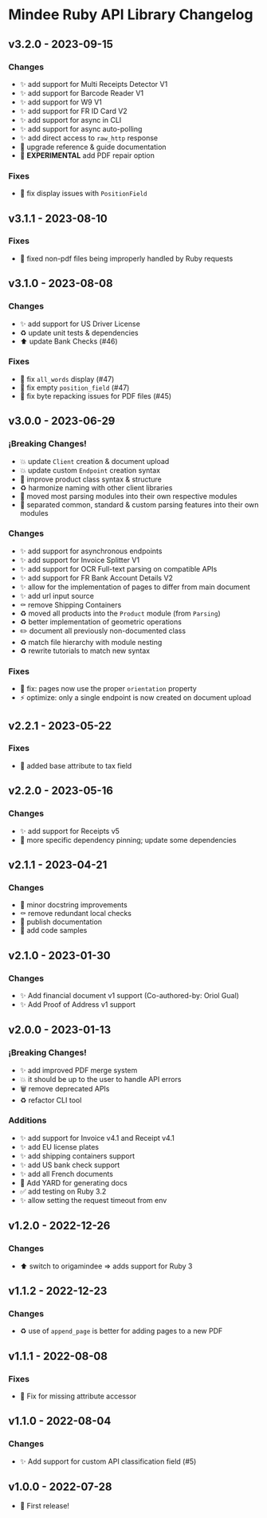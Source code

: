 # Mindee Ruby API Library Changelog

## v3.2.0 - 2023-09-15
### Changes
* :sparkles: add support for Multi Receipts Detector V1
* :sparkles: add support for Barcode Reader V1
* :sparkles: add support for W9 V1
* :sparkles: add support for FR ID Card V2
* :sparkles: add support for async in CLI
* :sparkles: add support for async auto-polling
* :sparkles: add direct access to `raw_http` response
* :memo: upgrade reference & guide documentation
* :test_tube: **EXPERIMENTAL** add PDF repair option

### Fixes
* :bug: fix display issues with `PositionField`


## v3.1.1 - 2023-08-10
### Fixes
* :bug: fixed non-pdf files being improperly handled by Ruby requests


## v3.1.0 - 2023-08-08
### Changes
* :sparkles: add support for US Driver License
* :recycle: update unit tests & dependencies
* :arrow_up: update Bank Checks (#46)

### Fixes
* :bug: fix `all_words` display (#47)
* :bug: fix empty `position_field` (#47)
* :bug: fix byte repacking issues for PDF files (#45)


## v3.0.0 - 2023-06-29
### ¡Breaking Changes!
* :boom: update `Client` creation & document upload
* :boom: update custom `Endpoint` creation syntax
* :art: improve product class syntax & structure
* :recycle: harmonize naming with other client libraries
* :art: moved most parsing modules into their own respective modules
* :art: separated common, standard & custom parsing features into their own modules

### Changes
* :sparkles: add support for asynchronous endpoints
* :sparkles: add support for Invoice Splitter V1
* :sparkles: add support for OCR Full-text parsing on compatible APIs
* :sparkles: add support for FR Bank Account Details V2
* :sparkles: allow for the implementation of pages to differ from main document
* :sparkles: add url input source
* :coffin: remove Shipping Containers
* :recycle: moved all products into the `Product` module (from `Parsing`)
* :recycle: better implementation of geometric operations
* :pencil2: document all previously non-documented class
* :recycle: match file hierarchy with module nesting
* :recycle: rewrite tutorials to match new syntax

### Fixes
* :bug: fix: pages now use the proper `orientation` property
* :zap: optimize: only a single endpoint is now created on document upload


## v2.2.1 - 2023-05-22
### Fixes
* :bug: added base attribute to tax field


## v2.2.0 - 2023-05-16
### Changes
* :sparkles: add support for Receipts v5
* :pushpin: more specific dependency pinning; update some dependencies


## v2.1.1 - 2023-04-21
### Changes
* :memo: minor docstring improvements
* :coffin: remove redundant local checks
* :memo: publish documentation
* :memo: add code samples


## v2.1.0 - 2023-01-30
### Changes
* :sparkles: Add financial document v1 support (Co-authored-by: Oriol Gual)
* :sparkles: Add Proof of Address v1 support


## v2.0.0 - 2023-01-13
### ¡Breaking Changes!
* :sparkles: add improved PDF merge system
* :boom: it should be up to the user to handle API errors
* :wastebasket: remove deprecated APIs
* :recycle: refactor CLI tool

### Additions
* :sparkles: add support for Invoice v4.1 and Receipt v4.1
* :sparkles: add EU license plates
* :sparkles: add shipping containers support
* :sparkles: add US bank check support
* :sparkles: add all French documents
* :memo: Add YARD for generating docs
* :white_check_mark: add testing on Ruby 3.2
* :sparkles: allow setting the request timeout from env


## v1.2.0 - 2022-12-26
### Changes
* :arrow_up: switch to origamindee => adds support for Ruby 3


## v1.1.2 - 2022-12-23
### Changes
* :recycle: use of `append_page` is better for adding pages to a new PDF


## v1.1.1 - 2022-08-08
### Fixes
* :bug: Fix for missing attribute accessor


## v1.1.0 - 2022-08-04
### Changes
* :sparkles: Add support for custom API classification field (#5)


## v1.0.0 - 2022-07-28
* :tada: First release!
